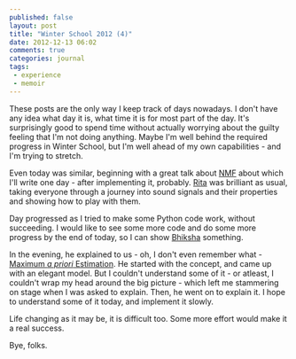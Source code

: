 ```yaml
---
published: false
layout: post
title: "Winter School 2012 (4)"
date: 2012-12-13 06:02
comments: true
categories: journal
tags: 
 - experience 
 - memoir
---
```

These posts are the only way I keep track of days nowadays. I don't have any idea 
what day it is, what time it is for most part of the day. It's surprisingly 
good to spend time without actually worrying about the guilty feeling that
I'm not doing anything. Maybe I'm well behind the required progress in Winter
School, but I'm well ahead of my own capabilities - and I'm trying to stretch.
<!--more-->
Even today was similar, beginning with a great talk about [NMF][nmf] about which
I'll write one day - after implementing it, probably. [Rita][rita] was brilliant
as usual, taking everyone through a journey into sound signals and their properties
and showing how to play with them.

Day progressed as I tried to make some Python code work, without succeeding. I would 
like to see some more code and do some more progress by the end of today, so I can
show [Bhiksha][bhiksha] something. 

In the evening, he explained to us - oh, I don't even remember what - [Maximum _a priori_ 
Estimation][map]. He started with the concept, and came up with an elegant model. But I 
couldn't understand some of it - or atleast, I couldn't wrap my head around the big 
picture - which left me stammering on stage when I was asked to explain. Then,
he went on to explain it. I hope to understand some of it today, and implement it slowly.

Life changing as it may be, it is difficult too. Some more effort would make it 
a real success.

Bye, folks.


[bhiksha]: http://mlsp.cs.cmu.edu/people/bhiksha/
[rita]: http://mlsp.cs.cmu.edu/people/rsingh
[map]: http://en.wikipedia.org/wiki/Maximum_a_posteriori
[nmf]: http://en.wikipedia.org/wiki/Non-negative_matrix_factorization
